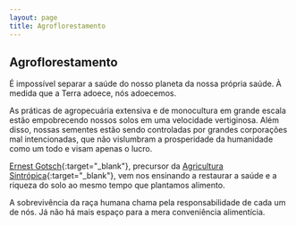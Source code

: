 ```yaml
---
layout: page
title: Agroflorestamento
---
```

## Agroflorestamento
É impossível separar a saúde do nosso planeta da nossa própria saúde. À medida que a Terra adoece, nós adoecemos.

As práticas de agropecuária extensiva e de monocultura em grande escala estão empobrecendo nossos solos em uma velocidade vertiginosa. Além disso, nossas sementes estão sendo controladas por grandes corporações mal intencionadas, que não vislumbram a prosperidade da humanidade como um todo e visam apenas o lucro.

[Ernest Gotsch](http://agendagotsch.com/){:target="_blank"}, precursor da [Agricultura Sintrópica](http://agendagotsch.com/pt/syntropy){:target="_blank"}, vem nos ensinando a restaurar a saúde e a riqueza do solo ao mesmo tempo que plantamos alimento.

A sobrevivência da raça humana chama pela responsabilidade de cada um de nós. Já não há mais espaço para a mera conveniência alimentícia.
